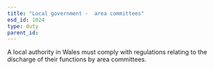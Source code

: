 ```yaml
---
title: "Local government -  area committees"
esd_id: 1024
type: duty
parent_id:  
---
```


A local authority in Wales must comply with regulations relating to the discharge of their functions by area committees.

